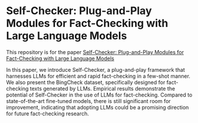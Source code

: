 # Self-Checker: Plug-and-Play Modules for Fact-Checking with Large Language Models

This repository is for the paper [Self-Checker: Plug-and-Play Modules for Fact-Checking with Large Language Models](https://arxiv.org/abs/2305.14623)


In this paper, we introduce Self-Checker, a plug-and-play framework that harnesses LLMs for efficient and rapid fact-checking in a few-shot manner. We also present the BingCheck dataset, specifically designed for fact-checking texts generated by LLMs. Empirical results demonstrate the potential of Self-Checker in the use of LLMs for fact-checking. Compared to state-of-the-art fine-tuned models, there is still significant room for improvement, indicating that adopting LLMs could be a promising direction for future fact-checking research.

